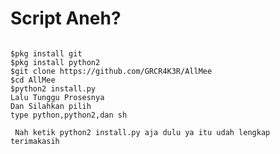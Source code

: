 # Script Aneh?
<pre><code>
$pkg install git
$pkg install python2
$git clone https://github.com/GRCR4K3R/AllMee
$cd AllMee
$python2 install.py
Lalu Tunggu Prosesnya
Dan Silahkan pilih
type python,python2,dan sh
</code></pre>
<code><pre>
Nah ketik python2 install.py aja dulu ya itu udah lengkap terimakasih
</pre></code>
